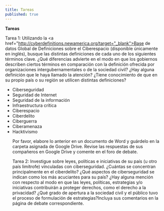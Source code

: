 ```yaml
---
title: Tareas
published: true
---
```


**Tareas**

Tarea 1: Utilizando la <a href="http://cyberdefinitions.newamerica.org/target="_blank">Base de datos Global de Definiciones sobre el Ciberespacio</a>
(disponible únicamente en inglés), busque las distintas definiciones de cada uno de los siguientes términos clave. ¿Qué diferencias advierte en el modo en que los gobiernos describen ciertos términos en comparación con la definición ofrecida por organizaciones intergubernamentales o de la sociedad civil? ¿Hay alguna definición que le haya llamado la atención? ¿Tiene conocimiento de que en su propio país o su región se utilicen distintas definiciones?
 
 <ul><li>Ciberseguridad
 <li>Seguridad de Internet
 <li>Seguridad de la información
 <li>Infraestructura crítica
 <li>Ciberespacio
 <li>Ciberdelito
 <li>Ciberguerra
 <li>Ciberamenaza
 <li>Hacktivismo
 
 Por favor, elabore lo anterior en un documento de Word y guárdelo en la carpeta asignada de Google Drive. 
 Revise las respuestas de sus compañeros en Google Drive y comente en el foro de debate.
 
 
Tarea 2: Investigue sobre leyes, políticas e iniciativas de su país (u otro país limítrofe) vinculadas con ciberseguridad. ¿Cuántas se concentran principalmente en el ciberdelito? ¿Qué aspectos de ciberseguridad se indican como los más acuciantes para su país? ¿Hay alguna mención con respecto al modo en que las leyes, políticas, estrategias y/o iniciativas contribuirán a proteger derechos, como el derecho a la privacidad? ¿Qué grado de apertura a la sociedad civil y el público tuvo el proceso de formulación de estrategias?Incluya sus comentarios en la página de debate correspondiente.
